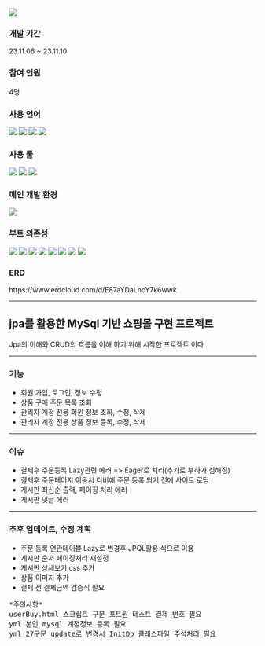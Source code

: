 <img src="https://capsule-render.vercel.app/api?type=wave&color=auto&height=200&section=header&width=1000&text=JpaProject%20&fontSize=90" />
<div>  
  <h3>개발 기간</h3>
  23.11.06 ~ 23.11.10
  <h3>참여 인원</h3>
  4명
  <h3>사용 언어</h3>
  <img src="https://img.shields.io/badge/Java-FF7800?style=flat&logo=Java&logoColor=white"/>
  <img src="https://img.shields.io/badge/Javascript-F7DF1E?style=flat&logo=Javascript&logoColor=white"/>
  <img src="https://img.shields.io/badge/HTML5-E34F26?style=flat&logo=HTML-5&logoColor=white"/>
  <img src="https://img.shields.io/badge/CSS-1572B6?style=flat&logo=CSS&logoColor=white"/>
  
  <h3>사용 툴</h3>
  <img src="https://img.shields.io/badge/intellijidea-000000?style=flat&logo=intellijidea&logoColor=white"/>
  <img src="https://img.shields.io/badge/visualstudiocode-007ACC?style=flat&logo=visualstudiocode&logoColor=white"/>
  <img src="https://img.shields.io/badge/springboot-6DB33F?style=flat&logo=springboot&logoColor=white"/>
  
  <h3>메인 개발 환경</h3>
  <img src="https://img.shields.io/badge/intellijidea-000000?style=flat&logo=intellijidea&logoColor=white"/>
  
  <h3>부트 의존성</h3>
  <img src="https://img.shields.io/badge/thymeleaf-005F0F?style=flat&logo=thymeleaf&logoColor=white"/>
  <img src="https://img.shields.io/badge/jpa-83B81A?style=flat&logo=jpa&logoColor=white"/>
  <img src="https://img.shields.io/badge/web-0085CA?style=flat&logo=web&logoColor=white"/>
  <img src="https://img.shields.io/badge/lombok-FF9A00?style=flat&logo=lombok&logoColor=white"/>
  <img src="https://img.shields.io/badge/h2-000000?style=flat&logo=h2&logoColor=white"/>
  <img src="https://img.shields.io/badge/validation-EF2D5E?style=flat&logo=validation&logoColor=white"/>
  <img src="https://img.shields.io/badge/devtools-0099E5?style=flat&logo=devtools&logoColor=white"/>
  <img src="https://img.shields.io/badge/mysql-4479A1?style=flat&logo=mysql&logoColor=white"/>

  <h3>ERD</h3>
  https://www.erdcloud.com/d/E87aYDaLnoY7k6wwk

  <hr>
  <h2>jpa를 활용한 MySql 기반 쇼핑몰 구현 프로젝트</h2>
  Jpa의 이해와 CRUD의 흐름을 이해 하기 위해 시작한 프로젝트 이다 
  <hr>
</div>
<div>

<h3>기능</h3>
<ul>
<li>회원 가입, 로그인, 정보 수정</li>
<li>상품 구매 주문 목록 조회</li>
<li>관리자 계정 전용 회원 정보 조회, 수정, 삭제</li>
<li>관리자 계정 전용 상품 정보 등록, 수정, 삭제</li>
</ul>
    <hr>

<h3>이슈</h3>
<ul>
<li>결제후 주문등록 Lazy관련 에러 => Eager로 처리(추가로 부하가 심해짐)</li>
<li>결제후 주문페이지 이동시 디비에 주문 등록 되기 전에 사이트 로딩</li>
<li>게시판 최신순 출력, 페이징 처리 에러</li>
<li>게시판 댓글 에러</li>
</ul>
<hr>

<h3>추후 업데이트, 수정 계획</h3>
<ul>
<li>주문 등록 연관테이블 Lazy로 변경후 JPQL활용 식으로 이용</li>
<li>게시판 순서 페이징처리 재설정</li>
<li>게시판 상세보기 css 추가</li>
<li>상품 이미지 추가</li>
<li>결제 전 결제금액 검증식 필요</li>
</ul>

<pre>
*주의사항*
userBuy.html 스크립트 구문 포트원 테스트 결제 번호 필요
yml 본인 mysql 계정정보 등록 필요
yml 27구문 update로 변경시 InitDb 클래스파일 주석처리 필요
</pre>
</div>
